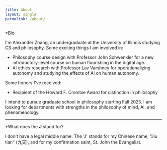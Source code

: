```yaml
---
title: About
layout: single
permalink: /about/
---
```


*Bio

I'm Alexander Zhang, an undergraduate at the University of Illinois studying CS and philosophy. Some exciting things I am involved in:
* Philosophy course design with Professor John Schwenkler for a new introductory-level course on human flourishing in the digital age.
* AI ethics research with Professor Lav Varshney for operationalizing autonomy and studying the effects of AI on human autonomy.

Some honors I've received:
* Recipient of the Howard F. Crombie Award for distinction in philosophy

I intend to pursue graduate school in philosophy starting Fall 2025. I am looking for departments with strengths in the philosophy of mind, AI, and phenomenology.

---

*What does the __J__ stand for?

I don't have a legal middle name. The 'J' stands for my Chinese name, "Jiu tian" (九天), and for my confirmation saint, St. John the Evangelist.
